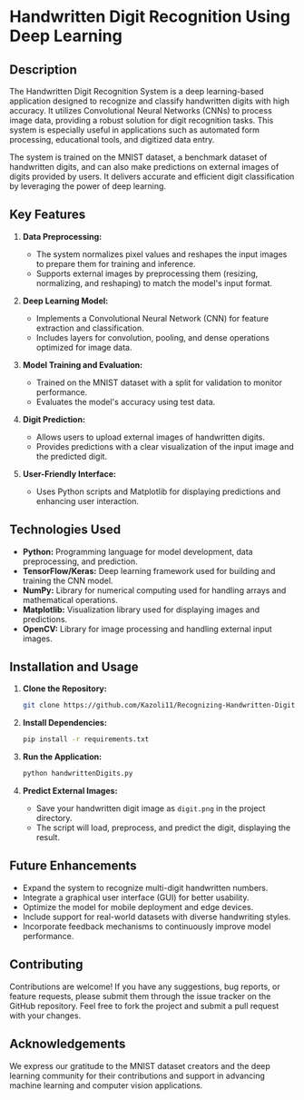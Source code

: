 # Handwritten Digit Recognition Using Deep Learning

## Description

The Handwritten Digit Recognition System is a deep learning-based application designed to recognize and classify handwritten digits with high accuracy. It utilizes Convolutional Neural Networks (CNNs) to process image data, providing a robust solution for digit recognition tasks. This system is especially useful in applications such as automated form processing, educational tools, and digitized data entry.

The system is trained on the MNIST dataset, a benchmark dataset of handwritten digits, and can also make predictions on external images of digits provided by users. It delivers accurate and efficient digit classification by leveraging the power of deep learning.

## Key Features

1. **Data Preprocessing:**

   * The system normalizes pixel values and reshapes the input images to prepare them for training and inference.
   * Supports external images by preprocessing them (resizing, normalizing, and reshaping) to match the model's input format.

2. **Deep Learning Model:**

   * Implements a Convolutional Neural Network (CNN) for feature extraction and classification.
   * Includes layers for convolution, pooling, and dense operations optimized for image data.

3. **Model Training and Evaluation:**

   * Trained on the MNIST dataset with a split for validation to monitor performance.
   * Evaluates the model's accuracy using test data.

4. **Digit Prediction:**

   * Allows users to upload external images of handwritten digits.
   * Provides predictions with a clear visualization of the input image and the predicted digit.

5. **User-Friendly Interface:**

   * Uses Python scripts and Matplotlib for displaying predictions and enhancing user interaction.


## Technologies Used

* **Python:** Programming language for model development, data preprocessing, and prediction.
* **TensorFlow/Keras:** Deep learning framework used for building and training the CNN model.
* **NumPy:** Library for numerical computing used for handling arrays and mathematical operations.
* **Matplotlib:** Visualization library used for displaying images and predictions.
* **OpenCV:** Library for image processing and handling external input images.


## Installation and Usage

1. **Clone the Repository:**

   ```bash
   git clone https://github.com/Kazoli11/Recognizing-Handwritten-Digits-using-Deep-Learning-for-smarter-AI-application
   ```

2. **Install Dependencies:**

   ```bash
   pip install -r requirements.txt
   ```

3. **Run the Application:**

   ```bash
   python handwrittenDigits.py
   ```

4. **Predict External Images:**

   * Save your handwritten digit image as `digit.png` in the project directory.
   * The script will load, preprocess, and predict the digit, displaying the result.


## Future Enhancements

* Expand the system to recognize multi-digit handwritten numbers.
* Integrate a graphical user interface (GUI) for better usability.
* Optimize the model for mobile deployment and edge devices.
* Include support for real-world datasets with diverse handwriting styles.
* Incorporate feedback mechanisms to continuously improve model performance.


## Contributing

Contributions are welcome! If you have any suggestions, bug reports, or feature requests, please submit them through the issue tracker on the GitHub repository. Feel free to fork the project and submit a pull request with your changes.


## Acknowledgements

We express our gratitude to the MNIST dataset creators and the deep learning community for their contributions and support in advancing machine learning and computer vision applications.
